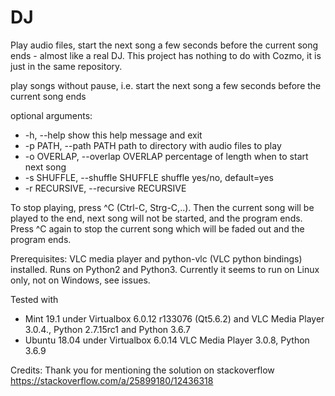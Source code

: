 # DJ
Play audio files, start the next song a few seconds before the current song ends - almost like a real DJ.
This project has nothing to do with Cozmo, it is just in the same repository. 

play songs without pause, i.e. start the next song a few seconds before the current song ends

optional arguments:

*  -h, --help            show this help message and exit
*  -p PATH, --path PATH  path to directory with audio files to play
*  -o OVERLAP, --overlap OVERLAP
                        percentage of length when to start next song
*  -s SHUFFLE, --shuffle SHUFFLE
                        shuffle yes/no, default=yes
*  -r RECURSIVE, --recursive RECURSIVE


To stop playing, press ^C (Ctrl-C, Strg-C,..). 
Then the current song will be played to the end, next song will not be started, and the program ends. 
Press ^C again to stop the current song which will be faded out and the program ends. 

Prerequisites: VLC media player and python-vlc (VLC python bindings) installed. Runs on Python2 and Python3. Currently it seems to run on Linux only, not on Windows, see issues. 

Tested with 
* Mint 19.1 under Virtualbox 6.0.12 r133076 (Qt5.6.2) and VLC Media Player 3.0.4., Python 2.7.15rc1 and Python 3.6.7
* Ubuntu 18.04 under Virtualbox 6.0.14 VLC Media Player 3.0.8, Python 3.6.9

Credits: Thank you for mentioning the solution on stackoverflow https://stackoverflow.com/a/25899180/12436318
